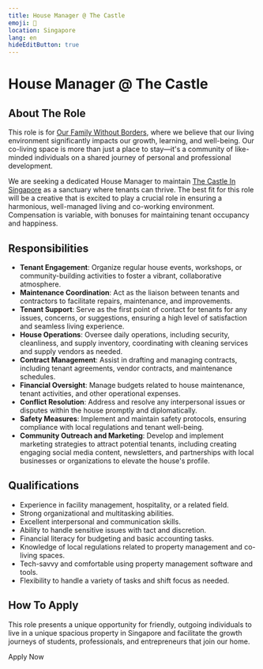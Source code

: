 ```yaml
---
title: House Manager @ The Castle
emoji: 🏡
location: Singapore
lang: en
hideEditButton: true
---
```


# House Manager @ The Castle

## About The Role

This role is for [Our Family Without Borders](https://www.ourfamilywithoutborders.com/), where we believe that our living environment significantly impacts our growth, learning, and well-being. Our co-living space is more than just a place to stay—it's a community of like-minded individuals on a shared journey of personal and professional development.

We are seeking a dedicated House Manager to maintain [The Castle In Singapore](https://www.ourfamilywithoutborders.com/homes/the-castle) as a sanctuary where tenants can thrive. The best fit for this role will be a creative that is excited to play a crucial role in ensuring a harmonious, well-managed living and co-working environment. Compensation is variable, with bonuses for maintaining tenant occupancy and happiness.

## Responsibilities

- **Tenant Engagement**: Organize regular house events, workshops, or community-building activities to foster a vibrant, collaborative atmosphere.
- **Maintenance Coordination**: Act as the liaison between tenants and contractors to facilitate repairs, maintenance, and improvements.
- **Tenant Support**: Serve as the first point of contact for tenants for any issues, concerns, or suggestions, ensuring a high level of satisfaction and seamless living experience.
- **House Operations**: Oversee daily operations, including security, cleanliness, and supply inventory, coordinating with cleaning services and supply vendors as needed.
- **Contract Management**: Assist in drafting and managing contracts, including tenant agreements, vendor contracts, and maintenance schedules.
- **Financial Oversight**: Manage budgets related to house maintenance, tenant activities, and other operational expenses.
- **Conflict Resolution**: Address and resolve any interpersonal issues or disputes within the house promptly and diplomatically.
- **Safety Measures**: Implement and maintain safety protocols, ensuring compliance with local regulations and tenant well-being.
- **Community Outreach and Marketing**: Develop and implement marketing strategies to attract potential tenants, including creating engaging social media content, newsletters, and partnerships with local businesses or organizations to elevate the house's profile.

## Qualifications

- Experience in facility management, hospitality, or a related field.
- Strong organizational and multitasking abilities.
- Excellent interpersonal and communication skills.
- Ability to handle sensitive issues with tact and discretion.
- Financial literacy for budgeting and basic accounting tasks.
- Knowledge of local regulations related to property management and co-living spaces.
- Tech-savvy and comfortable using property management software and tools.
- Flexibility to handle a variety of tasks and shift focus as needed.

## How To Apply

This role presents a unique opportunity for friendly, outgoing individuals to live in a unique spacious property in Singapore and facilitate the growth journeys of students, professionals, and entrepreneurs that join our home. 

<ButtonLink to="https://ask.x3.family/collaborator-application?role=house-manager-the-castle">Apply Now</ButtonLink>